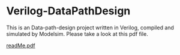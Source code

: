# Verilog-DataPathDesign
This is an Data-path-design project written in Verilog, compiled and simulated by Modelsim. Please take a look at this pdf file.

[readMe.pdf](doc.pdf)
